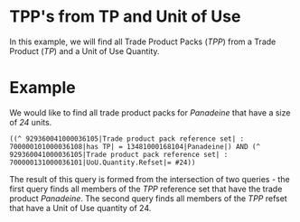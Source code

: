 # TPP's from TP and Unit of Use
In this example, we will find all Trade Product Packs (_TPP_) from a Trade Product (_TP_) and a Unit of Use Quantity.

# Example
We would like to find all trade product packs for _Panadeine_ that have a size of _24_ units. 

```
((^ 929360041000036105|Trade product pack reference set| : 700000101000036108|has TP| = 13481000168104|Panadeine|) AND (^ 929360041000036105|Trade product pack reference set| : 700000131000036101|UoU.Quantity.Refset|= #24))
```
The result of this query is formed from the intersection of two queries - the first query finds all members of the _TPP_ reference set that have the trade product _Panadeine_.  The second query finds all members of the _TPP_ refset that have a Unit of Use quantity of 24.  